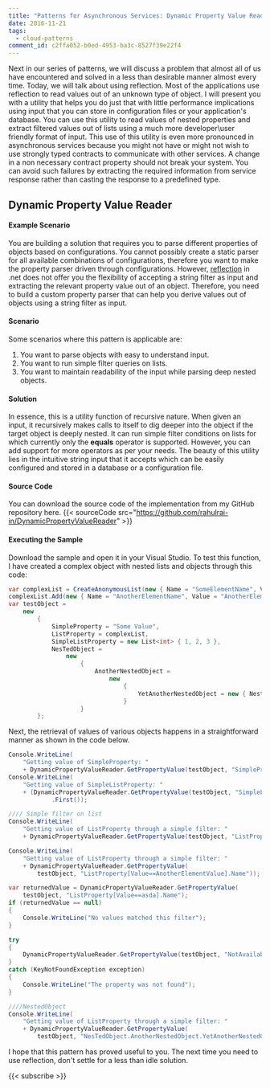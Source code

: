 ```yaml
---
title: "Patterns for Asynchronous Services: Dynamic Property Value Reader"
date: 2016-11-21
tags:
  - cloud-patterns
comment_id: c2ffa052-b0ed-4953-ba3c-8527f39e22f4
---
```


Next in our series of patterns, we will discuss a problem that almost all of us have encountered and solved in a less than desirable manner almost every time. Today, we will talk about using reflection. Most of the applications use reflection to read values out of an unknown type of object. I will present you with a utility that helps you do just that with little performance implications using input that you can store in configuration files or your application's database. You can use this utility to read values of nested properties and extract filtered values out of lists using a much more developer\user friendly format of input. This use of this utility is even more pronounced in asynchronous services because you might not have or might not wish to use strongly typed contracts to communicate with other services. A change in a non necessary contract property should not break your system. You can avoid such failures by extracting the required information from service response rather than casting the response to a predefined type.

## Dynamic Property Value Reader

#### Example Scenario

You are building a solution that requires you to parse different properties of objects based on configurations. You cannot possibly create a static parser for all available combinations of configurations, therefore you want to make the property parser driven through configurations. However, [reflection](<https://msdn.microsoft.com/en-us/library/f7ykdhsy(v=vs.110).aspx>) in .net does not offer you the flexibility of accepting a string filter as input and extracting the relevant property value out of an object. Therefore, you need to build a custom property parser that can help you derive values out of objects using a string filter as input.

#### Scenario

Some scenarios where this pattern is applicable are:

1. You want to parse objects with easy to understand input.
2. You want to run simple filter queries on lists.
3. You want to maintain readability of the input while parsing deep nested objects.

#### Solution

In essence, this is a utility function of recursive nature. When given an input, it recursively makes calls to itself to dig deeper into the object if the target object is deeply nested. It can run simple filter conditions on lists for which currently only the **equals** operator is supported. However, you can add support for more operators as per your needs. The beauty of this utility lies in the intuitive string input that it accepts which can be easily configured and stored in a database or a configuration file.

#### Source Code

You can download the source code of the implementation from my GitHub repository here.
{{< sourceCode src="https://github.com/rahulrai-in/DynamicPropertyValueReader" >}}

#### Executing the Sample

Download the sample and open it in your Visual Studio. To test this function, I have created a complex object with nested lists and objects through this code:

```c#
var complexList = CreateAnonymousList(new { Name = "SomeElementName", Value = "SomeElementValue" });
complexList.Add(new { Name = "AnotherElementName", Value = "AnotherElementValue" });
var testObject =
    new
        {
            SimpleProperty = "Some Value",
            ListProperty = complexList,
            SimpleListProperty = new List<int> { 1, 2, 3 },
            NesTedObject =
                new
                    {
                        AnotherNestedObject =
                            new
                                {
                                    YetAnotherNestedObject = new { NestedProperty = "SuperNestedPropertyValue" }
                                }
                    }
        };
```

Next, the retrieval of values of various objects happens in a straightforward manner as shown in the code below.

```c#
Console.WriteLine(
    "Getting value of SimpleProperty: "
    + DynamicPropertyValueReader.GetPropertyValue(testObject, "SimpleProperty"));
Console.WriteLine(
    "Getting value of SimpleListProperty: "
    + (DynamicPropertyValueReader.GetPropertyValue(testObject, "SimpleListProperty") as IEnumerable<int>)
            .First());

//// Simple filter on list
Console.WriteLine(
    "Getting value of ListProperty through a simple filter: "
    + DynamicPropertyValueReader.GetPropertyValue(testObject, "ListProperty[Name==SomeElementName].Value"));

Console.WriteLine(
    "Getting value of ListProperty through a simple filter: "
    + DynamicPropertyValueReader.GetPropertyValue(
        testObject, "ListProperty[Value==AnotherElementValue].Name"));

var returnedValue = DynamicPropertyValueReader.GetPropertyValue(
    testObject, "ListProperty[Value==asda].Name");
if (returnedValue == null)
{
    Console.WriteLine("No values matched this filter");
}

try
{
    DynamicPropertyValueReader.GetPropertyValue(testObject, "NotAvailableProperty");
}
catch (KeyNotFoundException exception)
{
    Console.WriteLine("The property was not found");
}

////NestedObject
Console.WriteLine(
    "Getting value of ListProperty through a simple filter: "
    + DynamicPropertyValueReader.GetPropertyValue(
        testObject, "NesTedObject.AnotherNestedObject.YetAnotherNestedObject").NestedProperty);
```

I hope that this pattern has proved useful to you. The next time you need to use reflection, don't settle for a less than idle solution.

{{< subscribe >}}
